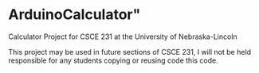 # ArduinoCalculator"
Calculator Project for CSCE 231 at the University of Nebraska-Lincoln

This project may be used in future sections of CSCE 231, I will not be held responsible for any students copying or reusing code this code.